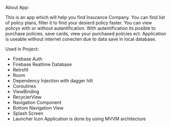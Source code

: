 About App:

This is an app which will help you find Insurance Company.
You can find list of policy plans, filter it to find your desierd policy faster.
You can view policys with or without autentification. 
With autentification its posible to purchase policies, save cards, view your purchased policies ect.
Application is useable without internet conecten due to data save in local database.



Used in Project:

- Firebase Auth
- Firebase Realtime Database
- Retrofit
- Room
- Dependency Injection with dagger hilt
- Coroutines
- ViewBinding
- RecyclerView
- Navigation Component
- Bottom Navigation View
- Splash Screen
- Launcher Icon
Application is done by using MVVM architecture
